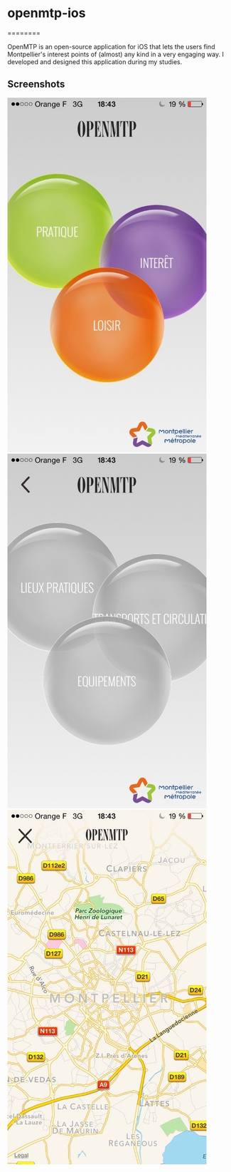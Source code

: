 # openmtp-ios
========

OpenMTP is an open-source application for iOS that lets the users find Montpellier's interest points of (almost) any kind in a very engaging way. I developed and designed this application during my studies.


Screenshots
-----

![alt tag](https://github.com/chlkbumper/openmtp-ios/raw/master/1.jpg)
![alt tag](https://github.com/chlkbumper/openmtp-ios/raw/master/2.jpg)
![alt tag](https://github.com/chlkbumper/openmtp-ios/raw/master/3.jpg)
